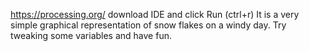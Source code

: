 https://processing.org/
download IDE and click Run (ctrl+r)
It is a very simple graphical representation of snow flakes on a windy day.
Try tweaking some variables and have fun.

